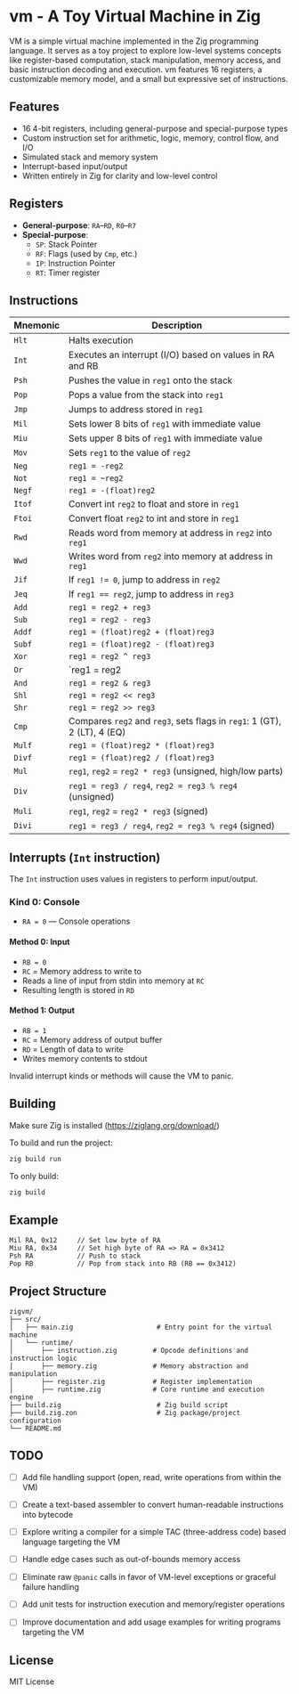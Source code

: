# vm - A Toy Virtual Machine in Zig

VM is a simple virtual machine implemented in the Zig programming language. It serves as a toy project to explore low-level systems concepts like register-based computation, stack manipulation, memory access, and basic instruction decoding and execution. vm features 16 registers, a customizable memory model, and a small but expressive set of instructions.

## Features

- 16 4-bit registers, including general-purpose and special-purpose types
- Custom instruction set for arithmetic, logic, memory, control flow, and I/O
- Simulated stack and memory system
- Interrupt-based input/output
- Written entirely in Zig for clarity and low-level control

## Registers

- **General-purpose**: `RA`–`RD`, `R0`–`R7`
- **Special-purpose**:
  - `SP`: Stack Pointer
  - `RF`: Flags (used by `Cmp`, etc.)
  - `IP`: Instruction Pointer
  - `RT`: Timer register

## Instructions

| Mnemonic | Description |
|----------|-------------|
| `Hlt`    | Halts execution |
| `Int`    | Executes an interrupt (I/O) based on values in RA and RB |
| `Psh`    | Pushes the value in `reg1` onto the stack |
| `Pop`    | Pops a value from the stack into `reg1` |
| `Jmp`    | Jumps to address stored in `reg1` |
| `Mil`    | Sets lower 8 bits of `reg1` with immediate value |
| `Miu`    | Sets upper 8 bits of `reg1` with immediate value |
| `Mov`    | Sets `reg1` to the value of `reg2` |
| `Neg`    | `reg1 = -reg2` |
| `Not`    | `reg1 = ~reg2` |
| `Negf`   | `reg1 = -(float)reg2` |
| `Itof`   | Convert int `reg2` to float and store in `reg1` |
| `Ftoi`   | Convert float `reg2` to int and store in `reg1` |
| `Rwd`    | Reads word from memory at address in `reg2` into `reg1` |
| `Wwd`    | Writes word from `reg2` into memory at address in `reg1` |
| `Jif`    | If `reg1 != 0`, jump to address in `reg2` |
| `Jeq`    | If `reg1 == reg2`, jump to address in `reg3` |
| `Add`    | `reg1 = reg2 + reg3` |
| `Sub`    | `reg1 = reg2 - reg3` |
| `Addf`   | `reg1 = (float)reg2 + (float)reg3` |
| `Subf`   | `reg1 = (float)reg2 - (float)reg3` |
| `Xor`    | `reg1 = reg2 ^ reg3` |
| `Or`     | `reg1 = reg2 | reg3` |
| `And`    | `reg1 = reg2 & reg3` |
| `Shl`    | `reg1 = reg2 << reg3` |
| `Shr`    | `reg1 = reg2 >> reg3` |
| `Cmp`    | Compares `reg2` and `reg3`, sets flags in `reg1`: 1 (GT), 2 (LT), 4 (EQ) |
| `Mulf`   | `reg1 = (float)reg2 * (float)reg3` |
| `Divf`   | `reg1 = (float)reg2 / (float)reg3` |
| `Mul`    | `reg1`, `reg2` = `reg2 * reg3` (unsigned, high/low parts) |
| `Div`    | `reg1 = reg3 / reg4`, `reg2 = reg3 % reg4` (unsigned) |
| `Muli`   | `reg1`, `reg2` = `reg2 * reg3` (signed) |
| `Divi`   | `reg1 = reg3 / reg4`, `reg2 = reg3 % reg4` (signed) |

## Interrupts (`Int` instruction)

The `Int` instruction uses values in registers to perform input/output.

### Kind 0: Console

- `RA = 0` — Console operations

#### Method 0: Input
- `RB = 0`
- `RC` = Memory address to write to
- Reads a line of input from stdin into memory at `RC`
- Resulting length is stored in `RD`

#### Method 1: Output
- `RB = 1`
- `RC` = Memory address of output buffer
- `RD` = Length of data to write
- Writes memory contents to stdout

Invalid interrupt kinds or methods will cause the VM to panic.

## Building

Make sure Zig is installed (https://ziglang.org/download/)

To build and run the project:

```sh
zig build run
```

To only build:

```sh
zig build
```

## Example

```zig
Mil RA, 0x12     // Set low byte of RA
Miu RA, 0x34     // Set high byte of RA => RA = 0x3412
Psh RA           // Push to stack
Pop RB           // Pop from stack into RB (RB == 0x3412)
```

## Project Structure

```
zigvm/
├── src/
│   ├── main.zig                     # Entry point for the virtual machine
│   └── runtime/
│       ├── instruction.zig         # Opcode definitions and instruction logic
│       ├── memory.zig              # Memory abstraction and manipulation
│       ├── register.zig            # Register implementation
│       ├── runtime.zig             # Core runtime and execution engine
├── build.zig                        # Zig build script
├── build.zig.zon                    # Zig package/project configuration
└── README.md
```


## TODO

- [ ] Add file handling support (open, read, write operations from within the VM)
- [ ] Create a text-based assembler to convert human-readable instructions into bytecode
- [ ] Explore writing a compiler for a simple TAC (three-address code) based language targeting the VM
- [ ] Handle edge cases such as out-of-bounds memory access
- [ ] Eliminate raw `@panic` calls in favor of VM-level exceptions or graceful failure handling
- [ ] Add unit tests for instruction execution and memory/register operations
- [ ] Improve documentation and add usage examples for writing programs targeting the VM



## License

MIT License
